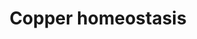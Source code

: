 ---
annotations:
- id: PW:0001002
  parent: regulatory pathway
  type: Pathway Ontology
  value: copper homeostasis pathway
authors:
- Gdannag
- MaintBot
- Egonw
- Giorgia
- Khanspers
- Ariutta
- Marvin M2
- Eweitz
citedin:
- link: PMC7817261
  title: Transcriptome Profiling of Human Follicle Dermal Papilla Cells in response
    to Porphyra-334 Treatment by RNA-Seq (2021)
- link: PMC7859841
  title: gprofiler2 -- an R package for gene list functional enrichment analysis and
    namespace conversion toolset g:Profiler (2020)
- link: 10.1016/j.humgen.2022.201135
  title: In silico transcriptional analysis of asymptomatic and severe COVID-19 patients
    reveals the susceptibility of severe patients to other comorbidities and non-viral
    pathological conditions (2023)
communities: []
description: Copper is a redox-active transition metal and an essential trace element
  for life. It is a catalytic cofactor for numerous enzymes involved in critical biological
  processes (e.g. detoxification by oxygen free radicals, angiogenesis, pigmentation,
  peptide hormone production, etc.). However, "free" copper is harmful for cells because
  it can generate ROS that leads to cellular damage. Thus, all organisms and cells
  maintain a tight control of its uptake, trafficking and export. This process is
  rather intricate and requires an interplay between numerous biomolecules (e.g. proteins,
  metabolites) that act as copper ions importers (CTR1, CTR2, DMT1, Prp, APP), chaperones
  (CCS, ATOX1, COX17, COMMD1) and exporters (ATP7A, ATP7B). Copper ions and Cu-independent
  stimuli (hormone, oxygen, phosphorylation and ubiquination) seem to affect localization
  and expression of Cu-transporters and chaperones. Potential targets of copper ions
  seem to be crucial signaling pathways, such as PI3K/Akt, in which copper induces
  insulin-like effects. Copper dyshomeostasis could be implicated in cancer and a
  number of neurodegenerative diseases, including Alzheimer's disease, Parkinson's
  disease, prion disease and ALS.  Proteins on this pathway have targeted assays available
  via the [https://assays.cancer.gov/available_assays?wp_id=WP3286 CPTAC Assay Portal]
last-edited: 2025-02-06
ndex: 86c563a9-8b66-11eb-9e72-0ac135e8bacf
organisms:
- Homo sapiens
redirect_from:
- /index.php/Pathway:WP3286
- /instance/WP3286
- /instance/WP3286_r136504
revision: r136504
schema-jsonld:
- '@context': https://schema.org/
  '@id': https://wikipathways.github.io/pathways/WP3286.html
  '@type': Dataset
  creator:
    '@type': Organization
    name: WikiPathways
  description: Copper is a redox-active transition metal and an essential trace element
    for life. It is a catalytic cofactor for numerous enzymes involved in critical
    biological processes (e.g. detoxification by oxygen free radicals, angiogenesis,
    pigmentation, peptide hormone production, etc.). However, "free" copper is harmful
    for cells because it can generate ROS that leads to cellular damage. Thus, all
    organisms and cells maintain a tight control of its uptake, trafficking and export.
    This process is rather intricate and requires an interplay between numerous biomolecules
    (e.g. proteins, metabolites) that act as copper ions importers (CTR1, CTR2, DMT1,
    Prp, APP), chaperones (CCS, ATOX1, COX17, COMMD1) and exporters (ATP7A, ATP7B).
    Copper ions and Cu-independent stimuli (hormone, oxygen, phosphorylation and ubiquination)
    seem to affect localization and expression of Cu-transporters and chaperones.
    Potential targets of copper ions seem to be crucial signaling pathways, such as
    PI3K/Akt, in which copper induces insulin-like effects. Copper dyshomeostasis
    could be implicated in cancer and a number of neurodegenerative diseases, including
    Alzheimer's disease, Parkinson's disease, prion disease and ALS.  Proteins on
    this pathway have targeted assays available via the [https://assays.cancer.gov/available_assays?wp_id=WP3286
    CPTAC Assay Portal]
  keywords:
  - ADAM10
  - ADAM17
  - ADAM9
  - AKT
  - APC
  - APP
  - ATOX1
  - ATP7A
  - ATP7B
  - BACE1
  - CASP3
  - CCND1
  - CCS
  - COMMD1
  - COX11
  - COX17
  - CPHL1P
  - Cu+
  - Cu2+
  - FOXO1
  - FOXO3
  - GSK3B
  - JUN
  - MAPT
  - MDM2
  - MT1A
  - MT1B
  - MT1E
  - MT1F
  - MT1G
  - MT1H
  - MT1JP
  - MT1L
  - MT1X
  - MT2A
  - MT3
  - MT4
  - MTF1
  - MTF2
  - PIK3CA
  - PRNP
  - PTEN
  - SCO1
  - SCO2
  - SLC11A2
  - SLC31A1
  - SLC31A2
  - SOD1
  - SOD3
  - SP1
  - STEAP1
  - STEAP2
  - STEAP3
  - STEAP4
  - TP53
  - XAF1
  - XIAP
  license: CC0
  name: Copper homeostasis
seo: CreativeWork
title: Copper homeostasis
wpid: WP3286
---